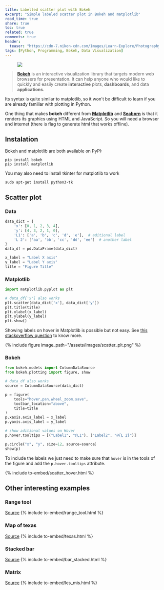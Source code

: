 ```yaml
---
title: Labelled scatter plot with Bokeh
excerpt: "Simple labeled scatter plot in Bokeh and matplotlib"
read_time: true
share: true
toc: true
related: true
comments: true
header:
  teaser: "https://cdn-7.nikon-cdn.com/Images/Learn-Explore/Photography-Techniques/2012/Bokeh-for-Beginners/Media/Lindsay-Silverman-Bokeh-lights.jpg"
tags: [Python, Programming, Bokeh, Data Visualization]
---
```


<figure>
	<a href="https://cdn-7.nikon-cdn.com/Images/Learn-Explore/Photography-Techniques/2012/Bokeh-for-Beginners/Media/Lindsay-Silverman-Bokeh-lights.jpg"><img src="https://cdn-7.nikon-cdn.com/Images/Learn-Explore/Photography-Techniques/2012/Bokeh-for-Beginners/Media/Lindsay-Silverman-Bokeh-lights.jpg"></a>
</figure>

> [**Bokeh**](https://bokeh.pydata.org/en/latest/) is an interactive visualization library that targets modern web browsers for presentation. It can help anyone who would like to quickly and easily create **interactive** plots, **dashboards**, and data **applications**.

Its syntax is quite similar to matplotlib, so it won't be difficult to learn if you are already familiar with plotting in Python.

One thing that makes **bokeh** different from [**Matplotlib**](https://matplotlib.org/) and [**Seaborn**](https://seaborn.pydata.org/) is that it renders its graphics using HTML and JavaScript. So you will need a browser and internet (there is flag to generate html that works offline).

## Instalation

Bokeh and matplotlib are both available on PyPI:

```
pip install bokeh
pip install matplotlib
```

You may also need to install tkinter for matplotlib to work

```
sudo apt-get install python3-tk
```

## Scatter plot

### Data

```python
data_dict = {
    'x': [0, 1, 2, 3, 4],
    'y': [4, 3, 2, 1, 0],
    'L1': ['a', 'b', 'c', 'd', 'e'],  # aditional label
    'L 2': ['aa', 'bb', 'cc', 'dd', 'ee']  # another label
}
data_df = pd.DataFrame(data_dict)

x_label = "Label X axis"
y_label = "Label Y axis"
title = "Figure Title"
```

### Matplotlib

```python
import matplotlib.pyplot as plt

# data_df['x'] also works
plt.scatter(data_dict['x'], data_dict['y'])
plt.title(title)
plt.xlabel(x_label)
plt.ylabel(y_label)
plt.show()
```

Showing labels on hover in Matplotlib is possible but not easy. See [this stackoverflow question](https://stackoverflow.com/questions/7908636/possible-to-make-labels-appear-when-hovering-over-a-point-in-matplotlib) to know more.

{% include figure image_path="/assets/images/scatter_plt.png" %}

### Bokeh

```python
from bokeh.models import ColumnDataSource
from bokeh.plotting import figure, show

# data_df also works
source = ColumnDataSource(data_dict)

p = figure(
    tools="hover,pan,wheel_zoom,save",
    toolbar_location="above",
    title=title
)
p.xaxis.axis_label = x_label
p.yaxis.axis_label = y_label

# show aditional values on Hover
p.hover.tooltips = [("Label1", "@L1"), ("Label2", "@{L 2}")]

p.circle("x", "y", size=12, source=source)
show(p)
```

To include the labels we just need to make sure that `hover` is in the tools of the figure and add the `p.hover.tooltips` attribute.

{% include to-embed/scatter_hover.html %}

## Other interesting examples

### Range tool

[Source](https://bokeh.pydata.org/en/latest/docs/gallery/range_tool.html)
{% include to-embed/range_tool.html %}

### Map of texas

[Source](https://bokeh.pydata.org/en/latest/docs/gallery/texas.html)
{% include to-embed/texas.html %}

### Stacked bar

[Source](https://bokeh.pydata.org/en/latest/docs/gallery/bar_stacked.html)
{% include to-embed/bar_stacked.html %}

### Matrix

[Source](https://bokeh.pydata.org/en/latest/docs/gallery/les_mis.html)
{% include to-embed/les_mis.html %}

